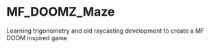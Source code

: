 # MF_DOOMZ_Maze
Learning trigonometry and old raycasting development to create a MF DOOM inspired game
